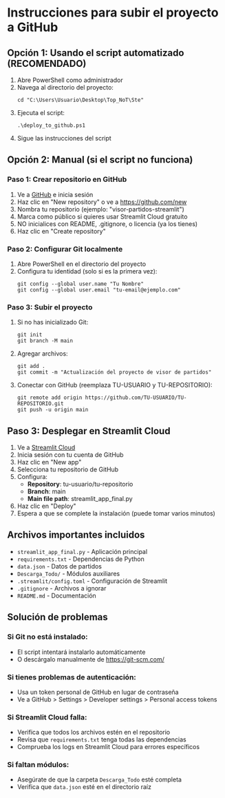 # Instrucciones para subir el proyecto a GitHub

## Opción 1: Usando el script automatizado (RECOMENDADO)

1. Abre PowerShell como administrador
2. Navega al directorio del proyecto:
   ```
   cd "C:\Users\Usuario\Desktop\Top_NoT\Ste"
   ```
3. Ejecuta el script:
   ```
   .\deploy_to_github.ps1
   ```
4. Sigue las instrucciones del script

## Opción 2: Manual (si el script no funciona)

### Paso 1: Crear repositorio en GitHub
1. Ve a [GitHub](https://github.com) e inicia sesión
2. Haz clic en "New repository" o ve a https://github.com/new
3. Nombra tu repositorio (ejemplo: "visor-partidos-streamlit")
4. Marca como público si quieres usar Streamlit Cloud gratuito
5. NO inicialices con README, .gitignore, o licencia (ya los tienes)
6. Haz clic en "Create repository"

### Paso 2: Configurar Git localmente
1. Abre PowerShell en el directorio del proyecto
2. Configura tu identidad (solo si es la primera vez):
   ```
   git config --global user.name "Tu Nombre"
   git config --global user.email "tu-email@ejemplo.com"
   ```

### Paso 3: Subir el proyecto
1. Si no has inicializado Git:
   ```
   git init
   git branch -M main
   ```
2. Agregar archivos:
   ```
   git add .
   git commit -m "Actualización del proyecto de visor de partidos"
   ```
3. Conectar con GitHub (reemplaza TU-USUARIO y TU-REPOSITORIO):
   ```
   git remote add origin https://github.com/TU-USUARIO/TU-REPOSITORIO.git
   git push -u origin main
   ```

## Paso 3: Desplegar en Streamlit Cloud

1. Ve a [Streamlit Cloud](https://streamlit.io/cloud)
2. Inicia sesión con tu cuenta de GitHub
3. Haz clic en "New app"
4. Selecciona tu repositorio de GitHub
5. Configura:
   - **Repository**: tu-usuario/tu-repositorio
   - **Branch**: main
   - **Main file path**: streamlit_app_final.py
6. Haz clic en "Deploy"
7. Espera a que se complete la instalación (puede tomar varios minutos)

## Archivos importantes incluidos

- `streamlit_app_final.py` - Aplicación principal
- `requirements.txt` - Dependencias de Python
- `data.json` - Datos de partidos
- `Descarga_Todo/` - Módulos auxiliares
- `.streamlit/config.toml` - Configuración de Streamlit
- `.gitignore` - Archivos a ignorar
- `README.md` - Documentación

## Solución de problemas

### Si Git no está instalado:
- El script intentará instalarlo automáticamente
- O descárgalo manualmente de https://git-scm.com/

### Si tienes problemas de autenticación:
- Usa un token personal de GitHub en lugar de contraseña
- Ve a GitHub > Settings > Developer settings > Personal access tokens

### Si Streamlit Cloud falla:
- Verifica que todos los archivos estén en el repositorio
- Revisa que `requirements.txt` tenga todas las dependencias
- Comprueba los logs en Streamlit Cloud para errores específicos

### Si faltan módulos:
- Asegúrate de que la carpeta `Descarga_Todo` esté completa
- Verifica que `data.json` esté en el directorio raíz